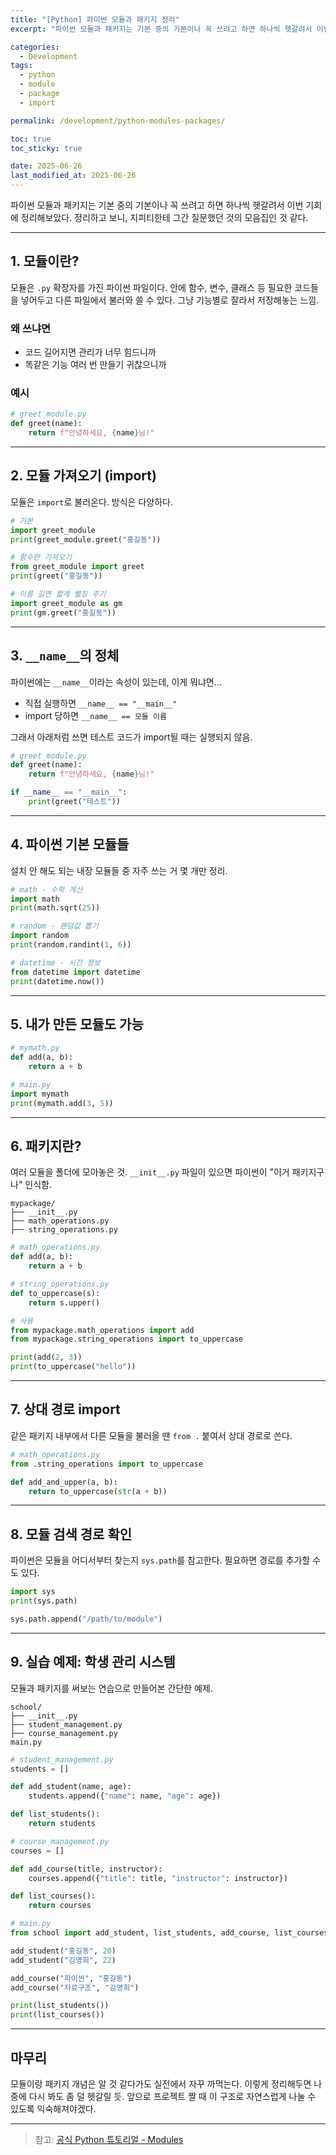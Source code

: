 ```yaml
---
title: "[Python] 파이썬 모듈과 패키지 정리"
excerpt: "파이썬 모듈과 패키지는 기본 중의 기본이나 꼭 쓰려고 하면 하나씩 헷갈려서 이번 기회에 정리해보았다. 정리하고 보니, 지피티한테 그간 질문했던 것의 모음집인 것 같다."

categories:
  - Development
tags:
  - python
  - module
  - package
  - import

permalink: /development/python-modules-packages/

toc: true
toc_sticky: true

date: 2025-06-26
last_modified_at: 2025-06-26
---
```


파이썬 모듈과 패키지는 기본 중의 기본이나 꼭 쓰려고 하면 하나씩 헷갈려서 이번 기회에 정리해보았다. 정리하고 보니, 지피티한테 그간 질문했던 것의 모음집인 것 같다.

---

## 1. 모듈이란?

모듈은 `.py` 확장자를 가진 파이썬 파일이다. 안에 함수, 변수, 클래스 등 필요한 코드들을 넣어두고 다른 파일에서 불러와 쓸 수 있다. 그냥 기능별로 잘라서 저장해놓는 느낌.

### 왜 쓰냐면

* 코드 길어지면 관리가 너무 힘드니까
* 똑같은 기능 여러 번 만들기 귀찮으니까

### 예시

```python
# greet_module.py
def greet(name):
    return f"안녕하세요, {name}님!"
```

---

## 2. 모듈 가져오기 (import)

모듈은 `import`로 불러온다. 방식은 다양하다.

```python
# 기본
import greet_module
print(greet_module.greet("홍길동"))

# 함수만 가져오기
from greet_module import greet
print(greet("홍길동"))

# 이름 길면 짧게 별칭 주기
import greet_module as gm
print(gm.greet("홍길동"))
```

---

## 3. `__name__`의 정체

파이썬에는 `__name__`이라는 속성이 있는데, 이게 뭐냐면...

* 직접 실행하면 `__name__ == "__main__"`
* import 당하면 `__name__ == 모듈 이름`

그래서 아래처럼 쓰면 테스트 코드가 import될 때는 실행되지 않음.

```python
# greet_module.py
def greet(name):
    return f"안녕하세요, {name}님!"

if __name__ == "__main__":
    print(greet("테스트"))
```

---

## 4. 파이썬 기본 모듈들

설치 안 해도 되는 내장 모듈들 중 자주 쓰는 거 몇 개만 정리.

```python
# math - 수학 계산
import math
print(math.sqrt(25))

# random - 랜덤값 뽑기
import random
print(random.randint(1, 6))

# datetime - 시간 정보
from datetime import datetime
print(datetime.now())
```

---

## 5. 내가 만든 모듈도 가능

```python
# mymath.py
def add(a, b):
    return a + b
```

```python
# main.py
import mymath
print(mymath.add(3, 5))
```

---

## 6. 패키지란?

여러 모듈을 폴더에 모아놓은 것. `__init__.py` 파일이 있으면 파이썬이 "이거 패키지구나" 인식함.

```
mypackage/
├── __init__.py
├── math_operations.py
├── string_operations.py
```

```python
# math_operations.py
def add(a, b):
    return a + b

# string_operations.py
def to_uppercase(s):
    return s.upper()
```

```python
# 사용
from mypackage.math_operations import add
from mypackage.string_operations import to_uppercase

print(add(2, 3))
print(to_uppercase("hello"))
```

---

## 7. 상대 경로 import

같은 패키지 내부에서 다른 모듈을 불러올 땐 `from .` 붙여서 상대 경로로 쓴다.

```python
# math_operations.py
from .string_operations import to_uppercase

def add_and_upper(a, b):
    return to_uppercase(str(a + b))
```

---

## 8. 모듈 검색 경로 확인

파이썬은 모듈을 어디서부터 찾는지 `sys.path`를 참고한다.
필요하면 경로를 추가할 수도 있다.

```python
import sys
print(sys.path)

sys.path.append("/path/to/module")
```

---

## 9. 실습 예제: 학생 관리 시스템

모듈과 패키지를 써보는 연습으로 만들어본 간단한 예제.

```
school/
├── __init__.py
├── student_management.py
├── course_management.py
main.py
```

```python
# student_management.py
students = []

def add_student(name, age):
    students.append({"name": name, "age": age})

def list_students():
    return students
```

```python
# course_management.py
courses = []

def add_course(title, instructor):
    courses.append({"title": title, "instructor": instructor})

def list_courses():
    return courses
```

```python
# main.py
from school import add_student, list_students, add_course, list_courses

add_student("홍길동", 20)
add_student("김영희", 22)

add_course("파이썬", "홍길동")
add_course("자료구조", "김영희")

print(list_students())
print(list_courses())
```

---

## 마무리

모듈이랑 패키지 개념은 알 것 같다가도 실전에서 자꾸 까먹는다. 이렇게 정리해두면 나중에 다시 봐도 좀 덜 헷갈릴 듯. 앞으로 프로젝트 짤 때 이 구조로 자연스럽게 나눌 수 있도록 익숙해져야겠다.

---

> 참고: [공식 Python 튜토리얼 - Modules](https://docs.python.org/3/tutorial/modules.html) 